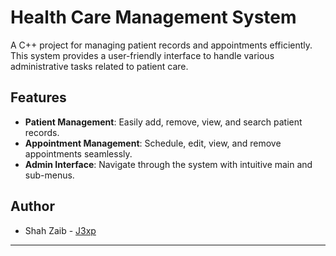 # Health Care Management System

A C++ project for managing patient records and appointments efficiently. This system provides a user-friendly interface to handle various administrative tasks related to patient care.

## Features

- **Patient Management**: Easily add, remove, view, and search patient records.
- **Appointment Management**: Schedule, edit, view, and remove appointments seamlessly.
- **Admin Interface**: Navigate through the system with intuitive main and sub-menus.

## Author

- Shah Zaib - [J3xp](https://github.com/J3x9)

---
